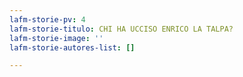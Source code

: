 ```yaml
---
lafm-storie-pv: 4
lafm-storie-titulo: CHI HA UCCISO ENRICO LA TALPA?
lafm-storie-image: ''
lafm-storie-autores-list: []

---
```

